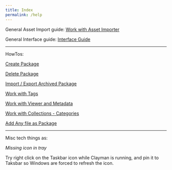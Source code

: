 ```yaml
---
title: Index
permalink: /help
---
```


General Asset Import guide: 
[Work with Asset Importer](/help/import)

General Interface guide: 
[Interface Guide](/help/interface)

----
HowTos:


[Create Package](/help/howto/create_package)

[Delete Package](/help/howto/delete_package)

[Import / Export Archived Package](/help/howto/import_export_archive)

[Work with Tags](/help/howto/tags)

[Work with Viewer and Metadata](/help/howto/metaviews)

[Work with Collections - Categories](/help/howto/categories_colllections)

[Add Any file as Package](/help/howto/add_any_file)






----
Misc tech things as:

*Missing icon in tray*

Try right click on the Taskbar icon while Clayman is running, and pin it to Taksbar so Windows are forced to refresh the icon.
